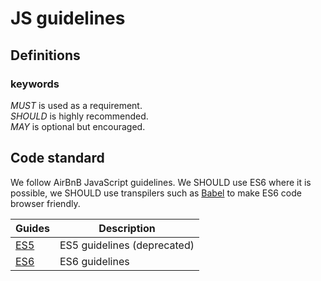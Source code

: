 # JS guidelines

## Definitions

### keywords

*MUST* is used as a requirement.  
*SHOULD* is highly recommended.  
*MAY* is optional but encouraged.

## Code standard

We follow AirBnB JavaScript guidelines.
We SHOULD use ES6 where it is possible, we SHOULD use transpilers such as [Babel](https://babeljs.io/) to make ES6 code browser friendly.


| Guides                                       | Description                   |
| ---------------------------------------------|-------------------------------|
| [ES5](es5.md)                                | ES5 guidelines (deprecated)   |
| [ES6](es6.md)                                | ES6 guidelines                |
